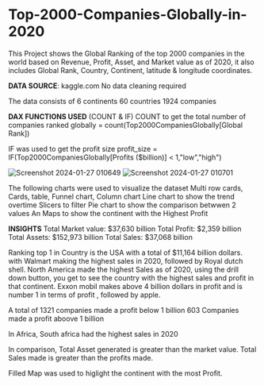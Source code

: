 # Top-2000-Companies-Globally-in-2020
This Project shows the Global Ranking of the top 2000 companies in the world based on Revenue, Profit, Asset, and Market value as of 2020,  it also includes Global Rank, Country, Continent, latitude & longitude coordinates.

**DATA SOURCE**: kaggle.com
No data  cleaning required 

The data consists of 
6 continents
60 countries
1924 companies

**DAX FUNCTIONS USED** (COUNT & IF)
COUNT to get the total number of companies ranked globally
 = count(Top2000CompaniesGlobally[Global Rank])

IF was used to get the profit size 
profit_size = IF(Top2000CompaniesGlobally[Profits ($billion)] < 1,"low","high")

![Screenshot 2024-01-27 010649](https://github.com/Essien-glory/Top-2000-Companies-Globally-in-2020/assets/139914656/5e394253-e7b0-4d72-9748-dad2d5c371cd)
![Screenshot 2024-01-27 010701](https://github.com/Essien-glory/Top-2000-Companies-Globally-in-2020/assets/139914656/f6c3bf77-6ecf-40e0-9605-e9c7886a3c3e)



The following charts were used to visualize the dataset
Multi row cards, Cards, table, Funnel chart, Column chart
Line chart to show the trend overtime
Slicers to filter
Pie chart to show the comparison betwwen 2 values
An Maps to show the continent with the Highest Profit

**INSIGHTS**
Total Market value: $37,630 billion
Total Profit:  $2,359 billion
Total Assets:  $152,973 billion
Total Sales: $37,068 billion

Ranking top 1 in Country is the USA with a total of $11,164 billion dollars.
with Walmart making the highest sales in 2020, followed by Royal dutch shell.
North America made the highest Sales as of 2020, using the drill down button, you get to see the country with the highest sales and profit in that continent.
Exxon mobil makes above 4 billion dollars in profit and is number 1 in terms of profit , followed by apple.

A total of 1321 companies made a profit below 1 billion
603 Companies made a profit aboove 1 billion

In Africa, South africa had the highest sales in 2020 

In comparison, Total Asset generated is greater than the market value.
Total Sales made is greater than the profits made.

Filled Map was used to higlight the continent with the most Profit.
